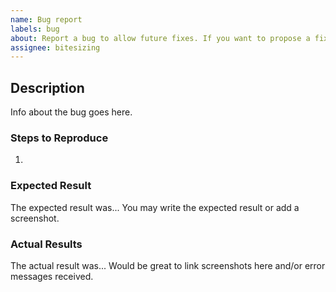 ```yaml
---
name: Bug report
labels: bug
about: Report a bug to allow future fixes. If you want to propose a fix to an existing bug, use bugfix.
assignee: bitesizing
---
```


<!-- Please search existing issues to avoid creating duplicates. -->
## Description
Info about the bug goes here.

### Steps to Reproduce
1. 

### Expected Result
The expected result was...
You may write the expected result or add a screenshot.

### Actual Results
The actual result was...
Would be great to link screenshots here and/or error messages received.